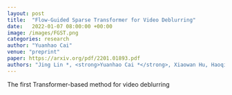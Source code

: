```yaml
---
layout: post
title:  "Flow-Guided Sparse Transformer for Video Deblurring"
date:   2022-01-07 08:00:00 +00:00
image: /images/FGST.png
categories: research
author: "Yuanhao Cai"
venue: "preprint"
paper: https://arxiv.org/pdf/2201.01893.pdf
authors: "Jing Lin *, <strong>Yuanhao Cai *</strong>, Xiaowan Hu, Haoqian Wang, Youliang Yan, Xueyi Zou, Henghui Ding, Yulun Zhang, Radu Timofte, and Luc Van Gool"
---
```

The first Transformer-based method for video deblurring